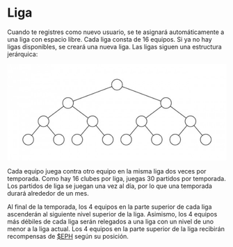 # Liga

Cuando te registres como nuevo usuario, se te asignará automáticamente a una liga con espacio libre. Cada liga consta de 16 equipos. Si ya no hay ligas disponibles, se creará una nueva liga. Las ligas siguen una estructura jerárquica:

![](../.gitbook/assets/221b.png)

Cada equipo juega contra otro equipo en la misma liga dos veces por temporada. Como hay 16 clubes por liga, juegas 30 partidos por temporada. Los partidos de liga se juegan una vez al día, por lo que una temporada durará alrededor de un mes.

Al final de la temporada, los 4 equipos en la parte superior de cada liga ascenderán al siguiente nivel superior de la liga. Asimismo, los 4 equipos más débiles de cada liga serán relegados a una liga con un nivel de uno menor a la liga actual. Los 4 equipos en la parte superior de la liga recibirán recompensas de [$EPH](../economia/usdeph.md) según su posición.
